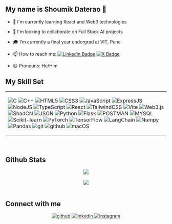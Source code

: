 ## My name is Shoumik Daterao 👋


- 🌱 I'm currently learning React and Web3 technologies <br />
- 👯 I'm looking to collaborate on Full Stack AI projects <br />
- 🎓 I’m currently a final year undergrad at VIT, Pune 

- 📫 How to reach me:   [![Linkedin Badge](https://img.shields.io/badge/LinkedIn-0077B5?style=for-the-badge&logo=linkedin&logoColor=white)](https://www.linkedin.com/in/shoumik-daterao/)  [![X Badge](https://img.shields.io/badge/X-000000?style=for-the-badge&logo=x&logoColor=white)](https://x.com/sdt0304) 

- 😄 Pronouns: He/Him <br />


## My Skill Set

<table><tr><td valign="top" width = "100%">

![C](https://img.shields.io/badge/C-00599C?style=for-the-badge&logo=c&logoColor=white) ![C++](    https://img.shields.io/badge/C%2B%2B-00599C?style=for-the-badge&logo=c%2B%2B&logoColor=white) ![HTML5](https://img.shields.io/badge/HTML5-E34F26?style=for-the-badge&logo=html5&logoColor=white) ![CSS3](https://img.shields.io/badge/CSS3-1572B6?style=for-the-badge&logo=css3&logoColor=white) ![JavaScript](https://img.shields.io/badge/JavaScript-323330?style=for-the-badge&logo=javascript&logoColor=F7DF1E) ![ExpressJS](https://img.shields.io/badge/Express%20js-000000?style=for-the-badge&logo=express&logoColor=white) ![NodeJS](https://img.shields.io/badge/Node%20js-339933?style=for-the-badge&logo=nodedotjs&logoColor=white) ![TypeScript](https://img.shields.io/badge/TypeScript-007ACC?style=for-the-badge&logo=typescript&logoColor=white) ![React](https://img.shields.io/badge/React-20232A?style=for-the-badge&logo=react&logoColor=61DAFB) ![TailwindCSS](https://img.shields.io/badge/Tailwind_CSS-38B2AC?style=for-the-badge&logo=tailwind-css&logoColor=white) ![Vite](https://img.shields.io/badge/Vite-B73BFE?style=for-the-badge&logo=vite&logoColor=FFD62E) ![Web3.js](https://img.shields.io/badge/web3%20js-F16822?style=for-the-badge&logo=web3.js&logoColor=white) ![ShadCN](https://img.shields.io/badge/shadcn%2Fui-000000?style=for-the-badge&logo=shadcnui&logoColor=white)  ![JSON](https://img.shields.io/badge/json-5E5C5C?style=for-the-badge&logo=json&logoColor=white) ![Python](https://img.shields.io/badge/Python-FFD43B?style=for-the-badge&logo=python&logoColor=blue) ![Flask](https://img.shields.io/badge/Flask-000000?style=for-the-badge&logo=flask&logoColor=white)   ![POSTMAN](https://img.shields.io/badge/Postman-FF6C37?style=for-the-badge&logo=Postman&logoColor=white) ![MYSQL](https://img.shields.io/badge/MySQL-005C84?style=for-the-badge&logo=mysql&logoColor=white) ![Scikit-learn](https://img.shields.io/badge/scikit_learn-F7931E?style=for-the-badge&logo=scikit-learn&logoColor=white) ![PyTorch](    https://img.shields.io/badge/PyTorch-EE4C2C?style=for-the-badge&logo=pytorch&logoColor=white) ![TensorFlow](https://img.shields.io/badge/TensorFlow-FF6F00?style=for-the-badge&logo=tensorflow&logoColor=white) ![LangChain](https://img.shields.io/badge/langchain-1C3C3C?style=for-the-badge&logo=langchain&logoColor=white) ![Numpy](https://img.shields.io/badge/Numpy-777BB4?style=for-the-badge&logo=numpy&logoColor=white) ![Pandas](https://img.shields.io/badge/Pandas-2C2D72?style=for-the-badge&logo=pandas&logoColor=white) ![git](    https://img.shields.io/badge/GIT-E44C30?style=for-the-badge&logo=git&logoColor=white) ![github](https://img.shields.io/badge/GitHub-100000?style=for-the-badge&logo=github&logoColor=white) ![macOS](https://img.shields.io/badge/mac%20os-000000?style=for-the-badge&logo=apple&logoColor=white)

</td></tr></table>  

<br/>


## Github Stats   
<div align="center"><img src="https://github-readme-stats.vercel.app/api?username=sdt03&show_icons=true&theme=dark" align="center" /></div> 
<br/>
<div align="center"><img src="http://github-readme-streak-stats.herokuapp.com?user=sdt03&theme=dark&background=000000" align="center" /></div> 
<br/>

## Connect with me
<div align="center">
<a href="https://github.com/sdt03" target="_blank">
<img src=https://img.shields.io/badge/github-%2324292e.svg?&style=for-the-badge&logo=github&logoColor=white alt=github style="margin-bottom: 5px;" />
</a>
<a href="https://www.linkedin.com/in/shoumik-daterao/" target="_blank">
<img src=https://img.shields.io/badge/linkedin-%231E77B5.svg?&style=for-the-badge&logo=linkedin&logoColor=white alt=linkedin style="margin-bottom: 5px;" />
</a>
<a href="https://www.instagram.com/dt_0304/" target="_blank">
<img src=https://img.shields.io/badge/instagram-%23000000.svg?&style=for-the-badge&logo=instagram&logoColor=white alt=instagram style="margin-bottom: 5px;" />
</a>  
</div>  

<br/>  

